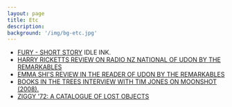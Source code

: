 ```yaml
---
layout: page
title: Etc
description:
background: '/img/bg-etc.jpg'
---
```

- [FURY - SHORT STORY](https://idleink.org/2022/01/01/fury-by-harvey-molloy/) IDLE INK.
- [HARRY RICKETTS REVIEW ON RADIO NZ NATIONAL OF UDON BY THE REMARKABLES](http://www.radionz.co.nz/national/programmes/ninetonoon/audio/201808087/literature-review-udon-by-the-remarkables-by-harvey-molloy)  
- [EMMA SHI'S REVIEW IN THE READER OF UDON BY THE REMARKABLES](https://booksellersnz.wordpress.com/2016/07/21/book-review-udon-by-the-remarkables-by-harvey-molloy/)  
- [BOOKS IN THE TREES INTERVIEW WITH TIM JONES ON MOONSHOT (2008).](http://timjonesbooks.blogspot.co.nz/2008/10/interview-with-harvey-molloy.html)  
- [ZIGGY '72: A CATALOGUE OF LOST OBJECTS](http://www.5years.com/molloy.htm)
